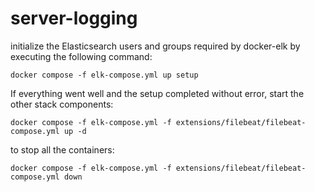 # server-logging

initialize the Elasticsearch users and groups required by docker-elk by executing the following command:
```
docker compose -f elk-compose.yml up setup
```

If everything went well and the setup completed without error, start the other stack components:
```
docker compose -f elk-compose.yml -f extensions/filebeat/filebeat-compose.yml up -d
```

to stop all the containers:
```
docker compose -f elk-compose.yml -f extensions/filebeat/filebeat-compose.yml down
```
